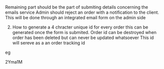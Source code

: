 Remaining part should be the part of submiting details concerning the emails service 
Admin should reject an order with a notification to the client.
This will be done through an integrated  email form on the admin side

2. How to generate a 4 chracter unique id for every order
this can be generated once the form is submited.
Order id can be destroyed when order has been deleted but can never be updated whatsoever
This id will sereve as a an order tracking id

eg

2Yma1M